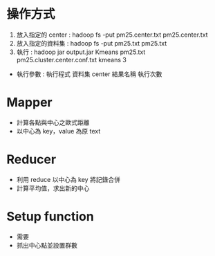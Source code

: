 # 操作方式
1. 放入指定的 center : hadoop fs -put pm25.center.txt pm25.center.txt
2. 放入指定的資料集 : hadoop fs -put pm25.txt pm25.txt
3. 執行 : hadoop jar output.jar Kmeans pm25.txt pm25.cluster.center.conf.txt kmeans 3
- 執行參數 : 執行程式 資料集 center 結果名稱 執行次數
# Mapper
- 計算各點與中心之歐式距離
- 以中心為 key，value 為原 text
# Reducer
- 利用 reduce 以中心為 key 將記錄合併
- 計算平均值，求出新的中心
# Setup function
- 需要
- 抓出中心點並設置群數


